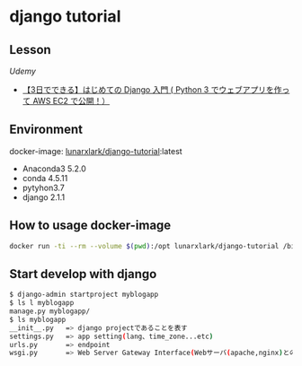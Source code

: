 # django tutorial

## Lesson

*Udemy*

- [【3日でできる】はじめての Django 入門 ( Python 3 でウェブアプリを作って AWS EC2 で公開！）](https://www.udemy.com/django-beginner/)

## Environment

docker-image: [lunarxlark/django-tutorial](https://hub.docker.com/r/lunarxlark/django-tutorial/):latest

- Anaconda3 5.2.0
- conda 4.5.11
- pytyhon3.7
- django 2.1.1

## How to usage docker-image

```bash
docker run -ti --rm --volume $(pwd):/opt lunarxlark/django-tutorial /bin/bash
```

## Start develop with django

```bash
$ django-admin startproject myblogapp
$ ls l myblogapp
manage.py myblogapp/
$ ls myblogapp
__init__.py   => django projectであることを表す
settings.py   => app setting(lang、time_zone...etc)
urls.py       => endpoint
wsgi.py       => Web Server Gateway Interface(Webサーバ(apache,nginx)とのinterface)
```
